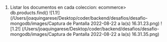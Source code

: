 1. Listar los documentos en cada coleccion:
   ecommerce> db.products.find()
   ![1.1!] (/Users/joaquingarese/Desktop/coder/backend/desafios/desafio-mongodb/images/Captura de Pantalla 2022-08-22 a la(s) 16.31.23.png)
   ![1.2!] (/Users/joaquingarese/Desktop/coder/backend/desafios/desafio-mongodb/images/Captura de Pantalla 2022-08-22 a la(s) 16.31.35.png)

